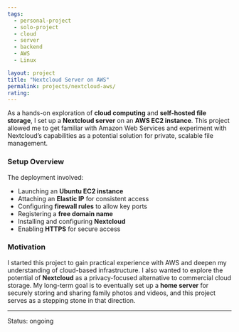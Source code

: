 ```yaml
---
tags:
  - personal-project
  - solo-project
  - cloud
  - server
  - backend
  - AWS
  - Linux

layout: project
title: "Nextcloud Server on AWS"
permalink: projects/nextcloud-aws/
rating:
---
```


As a hands-on exploration of **cloud computing** and **self-hosted file storage**, I set up a **Nextcloud server** on an **AWS EC2 instance**. This project allowed me to get familiar with Amazon Web Services and experiment with Nextcloud’s capabilities as a potential solution for private, scalable file management.

### Setup Overview
The deployment involved:
- Launching an **Ubuntu EC2 instance**
- Attaching an **Elastic IP** for consistent access
- Configuring **firewall rules** to allow key ports
- Registering a **free domain name**
- Installing and configuring **Nextcloud**
- Enabling **HTTPS** for secure access

### Motivation
I started this project to gain practical experience with AWS and deepen my understanding of cloud-based infrastructure. I also wanted to explore the potential of **Nextcloud** as a privacy-focused alternative to commercial cloud storage. My long-term goal is to eventually set up a **home server** for securely storing and sharing family photos and videos, and this project serves as a stepping stone in that direction.

---
Status: ongoing

